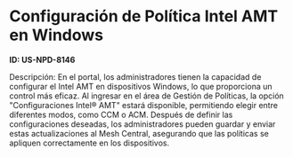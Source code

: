 # Configuración de Política Intel AMT en Windows

**ID: US-NPD-8146**

Descripción: En el portal, los administradores tienen la capacidad de configurar el Intel AMT en dispositivos Windows, lo que proporciona un control más eficaz. Al ingresar en el área de Gestión de Políticas, la opción "Configuraciones Intel® AMT" estará disponible, permitiendo elegir entre diferentes modos, como CCM o ACM. Después de definir las configuraciones deseadas, los administradores pueden guardar y enviar estas actualizaciones al Mesh Central, asegurando que las políticas se apliquen correctamente en los dispositivos.